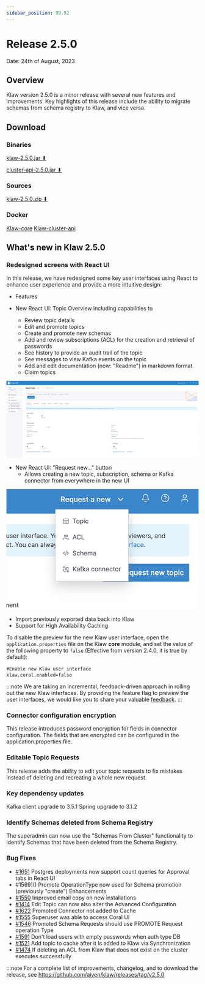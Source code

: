```yaml
---
sidebar_position: 99.92
---
```


# Release 2.5.0

Date: 24th of August, 2023

## Overview

Klaw version 2.5.0 is a minor release with several new features and
improvements. Key highlights of this release include the ability to migrate
schemas from schema registry to Klaw, and vice versa.

## Download

### Binaries

[klaw-2.5.0.jar ⬇︎](https://github.com/Aiven-Open/klaw/releases/download/v2.5.0/klaw-2.5.0.jar)

[cluster-api-2.5.0.jar ⬇](https://github.com/Aiven-Open/klaw/releases/download/v2.5.0/cluster-api-2.5.0.jar)

### Sources

[klaw-2.5.0.zip ⬇](https://github.com/Aiven-Open/klaw/archive/refs/tags/v2.5.0.zip)

### Docker

[Klaw-core](https://hub.docker.com/r/aivenoy/klaw-core)
[Klaw-cluster-api](https://hub.docker.com/r/aivenoy/klaw-cluster-api)

## What's new in Klaw 2.5.0

### Redesigned screens with React UI

In this release, we have redesigned some key user interfaces using React
to enhance user experience and provide a more intuitive design:

- Features

- New React UI: Topic Overview including capabilities to
  - Review topic details
  - Edit and promote topics
  - Create and promote new schemas
  - Add and review subscriptions (ACL) for the creation and retrieval of passwords
  - See history to provide an audit trail of the topic
  - See messages to view Kafka events on the topic
  - Add and edit documentation (now: "Readme") in markdown format
  - Claim topics

![image](../../static/images/klaw-topic-overview-250.png)

- New React UI: "Request new..." button
  - Allows creating a new topic, subscription, schema or Kafka connector from everywhere in the new UI

![image](../../static/images/release-250-request-new-button.png)

- Import previously exported data back into Klaw
- Support for High Availability Caching

To disable the preview for the new Klaw user interface, open the
`application.properties` file on the Klaw **core** module, and set the
value of the following property to `false` (Effective from version 2.4.0, it
is true by default):

    #Enable new Klaw user interface
    klaw.coral.enabled=false

:::note
We are taking an incremental, feedback-driven approach in rolling out
the new Klaw interfaces. By providing the feature flag to preview the user
interfaces, we would like you to share your valuable
[feedback](https://github.com/aiven/klaw/issues/new?assignees=&labels=&template=03_feature.md).
:::

### Connector configuration encryption

This release introduces password encryption for fields in connector configuration.
The fields that are encrypted can be configured in the application.properties file.

### Editable Topic Requests

This release adds the ability to edit your topic requests to fix mistakes instead of deleting and recreating a whole new request.

### Key dependency updates

Kafka client upgrade to 3.5.1
Spring upgrade to 3.1.2

### Identify Schemas deleted from Schema Registry

The superadmin can now use the "Schemas From Cluster" functionality to identify Schemas that have been deleted from the Schema Registry.

### Bug Fixes

- [#1651](https://github.com/Aiven-Open/klaw/pull/1651) Postgres deployments now support count queries for Approval tabs in React UI
- #1569]() Promote OperationType now used for Schema promotion (previously "create")
  Enhancements
- [#1550](https://github.com/Aiven-Open/klaw/pull/1550) Improved email copy on new installations
- [#1414](https://github.com/Aiven-Open/klaw/pull/1414) Edit Topic can now also alter the Advanced Configuration
- [#1622](https://github.com/Aiven-Open/klaw/pull/1622) Promoted Connector not added to Cache
- [#1555](https://github.com/Aiven-Open/klaw/pull/1555) Superuser was able to access Coral UI
- [#1546](https://github.com/Aiven-Open/klaw/pull/1546) Promoted Schema Requests should use PROMOTE Request operation Type
- [#1591](https://github.com/Aiven-Open/klaw/pull/1591) Don't load users with empty passwords when auth type DB
- [#1521](https://github.com/Aiven-Open/klaw/pull/1521) Add topic to cache after it is added to Klaw via Synchronization
- [#1474](https://github.com/Aiven-Open/klaw/pull/1474) If deleting an ACL from Klaw that does not exist on the cluster executes successfully

:::note
For a complete list of improvements, changelog, and to download the
release, see <https://github.com/aiven/klaw/releases/tag/v2.5.0>
